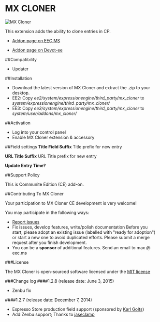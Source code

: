 # MX CLONER #

![MX Cloner](images/mx-cloner.png)

This extension adds the ability to clone entries in CP.

* [Addon page on EEC.MS](http://www.eec.ms/add-ons/mx-cloner)

* [Addon page on Devot-ee](http://devot-ee.com/add-ons/mx-cloner)

##Compatibility
* Updater

##Installation
* Download the latest version of MX Cloner and extract the .zip to your desktop.
* EE2: Copy *ee2/system/expressionengine/third_party/mx_cloner* to *system/expressionengine/third_party/mx_cloner/*
* EE3: Copy *ee3/system/expressionengine/third_party/mx_cloner* to *system/user/addons/mx_cloner/*

##Activation
* Log into your control panel
* Enable MX Cloner extension & accessory

##Field settings
**Title Field Suffix**	 Title prefix for new entry

**URL Title Suffix**	URL Title prefix for new entry

**Update Entry Time?**

##Support Policy

This is Communite Edition (CE) add-on.

##Contributing To MX Cloner

Your participation to MX Cloner CE development is very welcome!

You may participate in the following ways:

* [Report issues](https://github.com/MaxLazar/mx-cloner/issues)
* Fix issues, develop features, write/polish documentation
Before you start, please adopt an existing issue (labelled with "ready for adoption") or start a new one to avoid duplicated efforts.
Please submit a merge request after you finish development.
* You can be a **sponsor** of additional features. Send an email to max @ eec.ms

###License

The MX Cloner is open-sourced software licensed under the [MIT license](http://opensource.org/licenses/MIT)

###Change log
####1.2.8 (release date: June 3, 2015)
* Zenbu fix

####1.2.7 (release date: December 7, 2014)
* Expresso Store production field support (sponsored by [Karl Golts](http://www.linkedin.com/pub/karl-golts/6/940/aa4))
* Add Zenbu support; Thanks to [jaseclamp](http://devot-ee.com/profile/user21686489)
